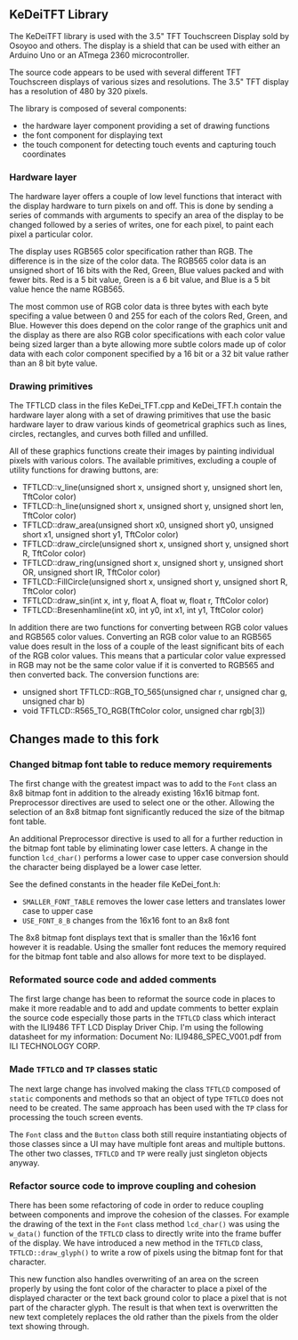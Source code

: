 ## KeDeiTFT Library

The KeDeiTFT library is used with the 3.5" TFT Touchscreen Display sold by Osoyoo and others. The display
is a shield that can be used with either an Arduino Uno or an ATmega 2360 microcontroller.

The source code appears to be used with several different TFT Touchscreen displays of various sizes and
resolutions. The 3.5" TFT display has a resolution of 480 by 320 pixels.

The library is composed of several components:
 - the hardware layer component providing a set of drawing functions
 - the font component for displaying text
 - the touch component for detecting touch events and capturing touch coordinates

### Hardware layer

The hardware layer offers a couple of low level functions that interact with the display hardware
to turn pixels on and off. This is done by sending a series of commands with arguments to specify
an area of the display to be changed followed by a series of writes, one for each pixel, to paint
each pixel a particular color.

The display uses RGB565 color specification rather than RGB. The difference is in the size of the
color data. The RGB565 color data is an unsigned short of 16 bits with the Red, Green, Blue values
packed and with fewer bits. Red is a 5 bit value, Green is a 6 bit value, and Blue is a 5 bit value
hence the name RGB565.

The most common use of RGB color data is three bytes with each byte specifing a value between 0 and 255 for each
of the colors Red, Green, and Blue. However this does depend on the color range of the graphics unit and
the display as there are also RGB color specifications with each color value being sized larger than a
byte allowing more subtle colors made up of color data with each color component specified by a 16 bit
or a 32 bit value rather than an 8 bit byte value.

### Drawing primitives

The TFTLCD class in the files KeDei_TFT.cpp and KeDei_TFT.h contain the hardware layer along with a set
of drawing primitives that use the basic hardware layer to draw various kinds of geometrical graphics
such as lines, circles, rectangles, and curves both filled and unfilled.

All of these graphics functions create their images by painting individual pixels with various colors. The
available primitives, excluding a couple of utility functions for drawing buttons, are:
 - TFTLCD::v_line(unsigned short x, unsigned short y, unsigned short len, TftColor color)
 - TFTLCD::h_line(unsigned short x, unsigned short y, unsigned short len, TftColor color)
 - TFTLCD::draw_area(unsigned short x0, unsigned short y0, unsigned short x1, unsigned short y1, TftColor color)
 - TFTLCD::draw_circle(unsigned short x, unsigned short y, unsigned short R, TftColor color)
 - TFTLCD::draw_ring(unsigned short x, unsigned short y, unsigned short OR, unsigned short IR, TftColor color)
 - TFTLCD::FillCircle(unsigned short x, unsigned short y, unsigned short R, TftColor color)
 - TFTLCD::draw_sin(int x, int y, float A, float w, float r, TftColor color)
 - TFTLCD::Bresenhamline(int x0, int y0, int x1, int y1, TftColor color)

In addition there are two functions for converting between RGB color values and RGB565 color values. Converting
an RGB color value to an RGB565 value does result in the loss of a couple of the least significant bits of each of
the RGB color values. This means that a particular color value expressed in RGB may not be the same color value if
it is converted to RGB565 and then converted back. The conversion functions are:
 - unsigned short TFTLCD::RGB_TO_565(unsigned char r, unsigned char g, unsigned char b)
 - void TFTLCD::R565_TO_RGB(TftColor color, unsigned char rgb[3])

## Changes made to this fork

### Changed bitmap font table to reduce memory requirements

The first change with the greatest impact was to add to the `Font` class an 8x8 bitmap font in addition
to the already existing 16x16 bitmap font. Preprocessor directives are used to select one or the other.
Allowing the selection of an 8x8 bitmap font significantly reduced the size of the bitmap font table.

An additional Preprocessor directive is used to all for a further reduction in the bitmap font table by
eliminating lower case letters. A change in the function `lcd_char()` performs a lower case to upper case
conversion should the character being displayed be a lower case letter.

See the defined constants in the header file KeDei_font.h:
 - `SMALLER_FONT_TABLE` removes the lower case letters and translates lower case to upper case
 - `USE_FONT_8_B` changes from the 16x16 font to an 8x8 font

The 8x8 bitmap font displays text that is smaller than the 16x16 font however it is readable. Using the
smaller font reduces the memory required for the bitmap font table and also allows for more text to be
displayed.

### Reformated source code and added comments

The first large change has been to reformat the source code in places to make it more readable and to
add and update comments to better explain the source code especially those parts in the `TFTLCD` class
which interact with the ILI9486 TFT LCD Display Driver Chip. I'm using the following datasheet for my
information: Document No: ILI9486_SPEC_V001.pdf from ILI TECHNOLOGY CORP.

### Made `TFTLCD` and `TP` classes static

The next large change has involved making the class `TFTLCD` composed of `static` components and methods
so that an object of type `TFTLCD` does not need to be created. The same approach has been used with the
`TP` class for processing the touch screen events.

The `Font` class and the `Button` class both still require instantiating objects of those classes since a UI
may have multiple font areas and multiple buttons. The other two classes, `TFTLCD` and `TP` were really just
singleton objects anyway.

### Refactor source code to improve coupling and cohesion

There has been some refactoring of code in order to reduce coupling between components and improve the cohesion
of the classes. For example the drawing of the text in the `Font` class method `lcd_char()` was using the
`w_data()` function of the `TFTLCD` class to directly write into the frame buffer of the display. We have
introduced a new method in the `TFTLCD` class, `TFTLCD::draw_glyph()` to write a row of pixels using the
bitmap font for that character.

This new function also handles overwriting of an area on the screen properly
by using the font color of the character to place a pixel of the displayed character or the text back ground
color to place a pixel that is not part of the character glyph. The result is that when text is overwritten
the new text completely replaces the old rather than the pixels from the older text showing through.
